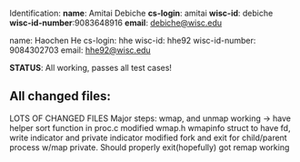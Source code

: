Identification:
**name**: Amitai Debiche
**cs-login**: amitai
**wisc-id**: debiche
**wisc-id-number**:9083648916
**email**: debiche@wisc.edu

name: Haochen He
cs-login: hhe
wisc-id: hhe92
wisc-id-number: 9084302703
email: hhe92@wisc.edu

**STATUS**: All working, passes all test cases!

## All changed files:
LOTS OF CHANGED FILES
Major steps:
wmap, and unmap working -> have helper sort function in proc.c
modified wmap.h wmapinfo struct to have fd, write indicator and private indicator
modified fork and exit for child/parent process w/map private. Should properly exit(hopefully)
got remap working


